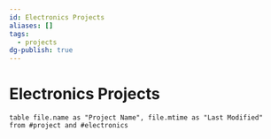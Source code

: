 ```yaml
---
id: Electronics Projects
aliases: []
tags:
  - projects
dg-publish: true
---
```

# Electronics Projects

```dataview
table file.name as "Project Name", file.mtime as "Last Modified"
from #project and #electronics

```
